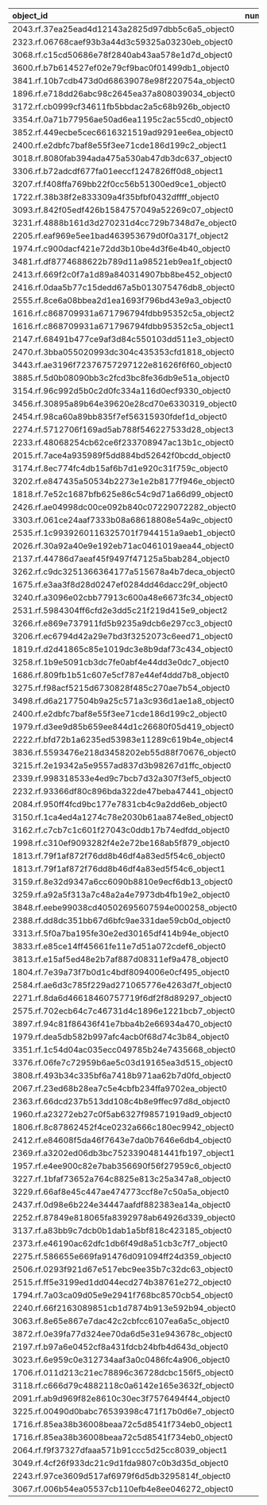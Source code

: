 | object_id                                        |   num_queries |   top1_rate |   top5_rate |   mean_rank |   median_rank |
|:-------------------------------------------------|--------------:|------------:|------------:|------------:|--------------:|
| 2043.rf.37ea25ead4d12143a2825d97dbb5c6a5_object0 |             1 |           1 |           1 |      1      |           1   |
| 2323.rf.06768caef93b3a44d3c59325a03230eb_object0 |             1 |           1 |           1 |      1      |           1   |
| 3068.rf.c15cd50686e78f2840ab43aa578e1d7d_object0 |             3 |           0 |           0 |     68.6667 |          64   |
| 3600.rf.b7b614527ef02e79cf9bac0f01499db1_object0 |             3 |           0 |           0 |     31.3333 |          31   |
| 3841.rf.10b7cdb473d0d68639078e98f220754a_object0 |             3 |           0 |           0 |     82      |          80   |
| 1896.rf.e718dd26abc98c2645ea37a808039034_object0 |             2 |           0 |           0 |     27.5    |          27.5 |
| 3172.rf.cb0999cf34611fb5bbdac2a5c68b926b_object0 |             2 |           0 |           0 |    100.5    |         100.5 |
| 3354.rf.0a71b77956ae50ad6ea1195c2ac55cd0_object0 |             2 |           0 |           0 |    130.5    |         130.5 |
| 3852.rf.449ecbe5cec6616321519ad9291ee6ea_object0 |             2 |           0 |           0 |     28      |          28   |
| 2400.rf.e2dbfc7baf8e55f3ee71cde186d199c2_object1 |             2 |           0 |           0 |     41      |          41   |
| 3018.rf.8080fab394ada475a530ab47db3dc637_object0 |             2 |           0 |           0 |     21.5    |          21.5 |
| 3306.rf.b72adcdf677fa01eeccf1247826ff0d8_object1 |             2 |           0 |           0 |     28      |          28   |
| 3207.rf.f408ffa769bb22f0cc56b51300ed9ce1_object0 |             2 |           0 |           0 |    112      |         112   |
| 1722.rf.38b38f2e833309a4f35bfbf0432dffff_object0 |             1 |           0 |           0 |     79      |          79   |
| 3093.rf.842f05edf426b1584757049a52269c07_object0 |             1 |           0 |           0 |      8      |           8   |
| 3231.rf.4888b161d3d270231d4cc729b7348d7e_object0 |             1 |           0 |           0 |     33      |          33   |
| 2205.rf.eaf969e5ee1bad463953679d0f0a317f_object2 |             1 |           0 |           0 |     60      |          60   |
| 1974.rf.c900dacf421e72dd3b10be4d3f6e4b40_object0 |             1 |           0 |           0 |     47      |          47   |
| 3481.rf.df8774688622b789d11a98521eb9ea1f_object0 |             1 |           0 |           0 |     49      |          49   |
| 2413.rf.669f2c0f7a1d89a840314907bb8be452_object0 |             1 |           0 |           0 |     58      |          58   |
| 2416.rf.0daa5b77c15dedd67a5b013075476db8_object0 |             1 |           0 |           0 |     48      |          48   |
| 2555.rf.8ce6a08bbea2d1ea1693f796bd43e9a3_object0 |             1 |           0 |           0 |     60      |          60   |
| 1616.rf.c868709931a671796794fdbb95352c5a_object2 |             1 |           0 |           0 |      6      |           6   |
| 1616.rf.c868709931a671796794fdbb95352c5a_object1 |             1 |           0 |           0 |     65      |          65   |
| 2147.rf.68491b477ce9af3d84c550103dd511e3_object0 |             1 |           0 |           1 |      5      |           5   |
| 2470.rf.3bba055020993dc304c435353cfd1818_object0 |             1 |           0 |           0 |     16      |          16   |
| 3443.rf.ae3196f72376757297122e81626f6f60_object0 |             1 |           0 |           0 |     57      |          57   |
| 3885.rf.5d0b08090bb3c2fcd3bc8fe36db9e51a_object0 |             1 |           0 |           0 |     61      |          61   |
| 3154.rf.96c992d5b0c2d0fc334a116d0ecf9330_object0 |             1 |           0 |           0 |     88      |          88   |
| 3456.rf.30895a89b64e39620e28cd70e6330319_object0 |             1 |           0 |           0 |     24      |          24   |
| 2454.rf.98ca60a89bb835f7ef56315930fdef1d_object0 |             1 |           0 |           0 |    100      |         100   |
| 2274.rf.5712706f169ad5ab788f546227533d28_object3 |             1 |           0 |           0 |    135      |         135   |
| 2233.rf.48068254cb62ce6f233708947ac13b1c_object0 |             1 |           0 |           0 |     30      |          30   |
| 2015.rf.7ace4a935989f5dd884bd52642f0bcdd_object0 |             1 |           0 |           0 |     42      |          42   |
| 3174.rf.8ec774fc4db15af6b7d1e920c31f759c_object0 |             1 |           0 |           0 |    133      |         133   |
| 3202.rf.e847435a50534b2273e1e2b8177f946e_object0 |             1 |           0 |           0 |    134      |         134   |
| 1818.rf.7e52c1687bfb625e86c54c9d71a66d99_object0 |             1 |           0 |           0 |     54      |          54   |
| 2426.rf.ae04998dc00ce092b840c07229072282_object0 |             1 |           0 |           0 |     24      |          24   |
| 3303.rf.061ce24aaf7333b08a68618808e54a9c_object0 |             1 |           0 |           0 |     52      |          52   |
| 2535.rf.1c9939260116325701f7944151a9aeb1_object0 |             1 |           0 |           0 |     73      |          73   |
| 2026.rf.30a92a40e9e192eb71ac0461019aea44_object0 |             1 |           0 |           1 |      5      |           5   |
| 2137.rf.44786d7aeaf45f9497f47125a5bab284_object0 |             1 |           0 |           0 |     37      |          37   |
| 3262.rf.c9dc3251366364177a515678a4b7deca_object0 |             1 |           0 |           0 |    118      |         118   |
| 1675.rf.e3aa3f8d28d0247ef0284dd46dacc29f_object0 |             1 |           0 |           0 |     77      |          77   |
| 3240.rf.a3096e02cbb77913c600a48e6673fc34_object0 |             1 |           0 |           0 |     59      |          59   |
| 2531.rf.5984304ff6cfd2e3dd5c21f219d415e9_object2 |             1 |           0 |           0 |     15      |          15   |
| 3266.rf.e869e737911fd5b9235a9dcb6e297cc3_object0 |             1 |           0 |           0 |     63      |          63   |
| 3206.rf.ec6794d42a29e7bd3f3252073c6eed71_object0 |             1 |           0 |           0 |     70      |          70   |
| 1819.rf.d2d41865c85e1019dc3e8b9daf73c434_object0 |             1 |           0 |           0 |    138      |         138   |
| 3258.rf.1b9e5091cb3dc7fe0abf4e44dd3e0dc7_object0 |             1 |           0 |           0 |     40      |          40   |
| 1686.rf.809fb1b51c607e5cf787e44ef4ddd7b8_object0 |             1 |           0 |           0 |     63      |          63   |
| 3275.rf.f98acf5215d6730828f485c270ae7b54_object0 |             1 |           0 |           0 |     61      |          61   |
| 3498.rf.d6a2177504b9a25c571a3c936d1ae1a8_object0 |             1 |           0 |           0 |     55      |          55   |
| 2400.rf.e2dbfc7baf8e55f3ee71cde186d199c2_object0 |             1 |           0 |           0 |    140      |         140   |
| 1979.rf.d3ee9d85b659ee844d1c26680f05d419_object0 |             1 |           0 |           0 |     10      |          10   |
| 2222.rf.bfd72b1a6235ed53983e11289c619b4e_object4 |             1 |           0 |           0 |     31      |          31   |
| 3836.rf.5593476e218d3458202eb55d88f70676_object0 |             1 |           0 |           0 |     74      |          74   |
| 3215.rf.2e19342a5e9557ad837d3b98267d1ffc_object0 |             1 |           0 |           0 |     23      |          23   |
| 2339.rf.998318533e4ed9c7bcb7d32a307f3ef5_object0 |             1 |           0 |           0 |     96      |          96   |
| 2232.rf.93366df80c896bda322de47beba47441_object0 |             1 |           0 |           0 |     28      |          28   |
| 2084.rf.950ff4fcd9bc177e7831cb4c9a2dd6eb_object0 |             1 |           0 |           0 |     15      |          15   |
| 3150.rf.1ca4ed4a1274c78e2030b61aa874e8ed_object0 |             1 |           0 |           0 |     51      |          51   |
| 3162.rf.c7cb7c1c601f27043c0ddb17b74edfdd_object0 |             1 |           0 |           0 |     63      |          63   |
| 1998.rf.c310ef9093282f4e2e72be168ab5f879_object0 |             1 |           0 |           0 |    120      |         120   |
| 1813.rf.79f1af872f76dd8b46df4a83ed5f54c6_object0 |             1 |           0 |           0 |     42      |          42   |
| 1813.rf.79f1af872f76dd8b46df4a83ed5f54c6_object1 |             1 |           0 |           0 |     46      |          46   |
| 3159.rf.8e32d9347a6cc6090b8810e9ecf6db13_object0 |             1 |           0 |           0 |    120      |         120   |
| 3259.rf.a92a5f313a7c48a2a4e7973db4fb19e2_object0 |             1 |           0 |           0 |     21      |          21   |
| 3848.rf.eebe99038cd40502695607594e000258_object0 |             1 |           0 |           0 |    109      |         109   |
| 2388.rf.dd8dc351bb67d6bfc9ae331dae59cb0d_object0 |             1 |           0 |           0 |    110      |         110   |
| 3313.rf.5f0a7ba195fe30e2ed30165df414b94e_object0 |             1 |           0 |           0 |     27      |          27   |
| 3833.rf.e85ce14ff45661fe11e7d51a072cdef6_object0 |             1 |           0 |           0 |     67      |          67   |
| 3813.rf.e15af5ed48e2b7af887d08311ef9a478_object0 |             1 |           0 |           0 |    127      |         127   |
| 1804.rf.7e39a73f7b0d1c4bdf8094006e0cf495_object0 |             1 |           0 |           0 |     77      |          77   |
| 2584.rf.ae6d3c785f229ad271065776e4263d7f_object0 |             1 |           0 |           0 |     59      |          59   |
| 2271.rf.8da6d46618460757719f6df2f8d89297_object0 |             1 |           0 |           0 |     38      |          38   |
| 2575.rf.702ecb64c7c46731d4c1896e1221bcb7_object0 |             1 |           0 |           0 |     48      |          48   |
| 3897.rf.94c81f86436f41e7bba4b2e66934a470_object0 |             1 |           0 |           0 |     46      |          46   |
| 1979.rf.dea5db582b997afc4acb0f68d74c3b84_object0 |             1 |           0 |           0 |      8      |           8   |
| 3351.rf.1c54d04ac035ecc049785b24e7435668_object0 |             1 |           0 |           0 |     10      |          10   |
| 3376.rf.06fe7c72959b6ae5c03d19165ea3d515_object0 |             1 |           0 |           0 |     12      |          12   |
| 3808.rf.493b34c335bf6a7418b971aa62b7d0fd_object0 |             1 |           0 |           0 |     31      |          31   |
| 2067.rf.23ed68b28ea7c5e4cbfb234ffa9702ea_object0 |             1 |           0 |           0 |     31      |          31   |
| 2363.rf.66dcd237b513dd108c4b8e9ffec97d8d_object0 |             1 |           0 |           0 |     22      |          22   |
| 1960.rf.a23272eb27c0f5ab6327f98571919ad9_object0 |             1 |           0 |           0 |     30      |          30   |
| 1806.rf.8c87862452f4ce0232a666c180ec9942_object0 |             1 |           0 |           0 |     56      |          56   |
| 2412.rf.e84608f5da46f7643e7da0b7646e6db4_object0 |             1 |           0 |           0 |     22      |          22   |
| 2369.rf.a3202ed06db3bc7523390481441fb197_object1 |             1 |           0 |           0 |      7      |           7   |
| 1957.rf.e4ee900c82e7bab356690f56f27959c6_object0 |             1 |           0 |           0 |     36      |          36   |
| 3227.rf.1bfaf73652a764c8825e813c25a347a8_object0 |             1 |           0 |           0 |     11      |          11   |
| 3229.rf.66af8e45c447ae474773ccf8e7c50a5a_object0 |             1 |           0 |           1 |      4      |           4   |
| 2437.rf.0d98e6b224e34447aafdf882383ea14a_object0 |             1 |           0 |           0 |     19      |          19   |
| 2252.rf.87849e818065fa8392978ab64926d339_object0 |             1 |           0 |           0 |     87      |          87   |
| 3137.rf.a83bb9c7dcb0b1dab1a5bf818c423185_object0 |             1 |           0 |           0 |     38      |          38   |
| 2373.rf.e46190ac62dfc1db6f49d8a51cb3c7f7_object0 |             1 |           0 |           0 |     88      |          88   |
| 2275.rf.586655e669fa91476d091094ff24d359_object0 |             1 |           0 |           0 |     25      |          25   |
| 2506.rf.0293f921d67e517ebc9ee35b7c32dc63_object0 |             1 |           0 |           0 |     28      |          28   |
| 2515.rf.ff5e3199ed1dd044ecd274b38761e272_object0 |             1 |           0 |           0 |     73      |          73   |
| 1794.rf.7a03ca09d05e9e2941f768bc8570cb54_object0 |             1 |           0 |           0 |     66      |          66   |
| 2240.rf.66f2163089851cb1d7874b913e592b94_object0 |             1 |           0 |           0 |     49      |          49   |
| 3063.rf.8e65e867e7dac42c2cbfcc6107ea6a5c_object0 |             1 |           0 |           1 |      5      |           5   |
| 3872.rf.0e39fa77d324ee70da6d5e31e943678c_object0 |             1 |           0 |           0 |     17      |          17   |
| 2197.rf.b97a6e0452cf8a431fdcb24bfb4d643d_object0 |             1 |           0 |           0 |     35      |          35   |
| 3023.rf.6e959c0e312734aaf3a0c0486fc4a906_object0 |             1 |           0 |           0 |     56      |          56   |
| 1706.rf.011d213c21ec78896c36728dcbc156f5_object0 |             1 |           0 |           0 |    121      |         121   |
| 3118.rf.c666d79c4882118c0a6142e165e3632f_object0 |             1 |           0 |           0 |     15      |          15   |
| 2091.rf.ab9d969f82e8610c30ec3f7576494f44_object0 |             1 |           0 |           0 |     86      |          86   |
| 3225.rf.00490d0babc76539398c471f17b0d6e7_object0 |             1 |           0 |           1 |      2      |           2   |
| 1716.rf.85ea38b36008beaa72c5d8541f734eb0_object1 |             1 |           0 |           0 |      6      |           6   |
| 1716.rf.85ea38b36008beaa72c5d8541f734eb0_object0 |             1 |           0 |           0 |     38      |          38   |
| 2064.rf.f9f37327dfaaa571b91ccc5d25cc8039_object1 |             1 |           0 |           0 |     17      |          17   |
| 3049.rf.4cf26f933dc21c9d1fda9807c0b3d35d_object0 |             1 |           0 |           0 |     47      |          47   |
| 2243.rf.97ce3609d517af6979f6d5db3295814f_object0 |             1 |           0 |           0 |     10      |          10   |
| 3067.rf.006b54ea05537cb110efb4e8ee046272_object0 |             1 |           0 |           0 |     76      |          76   |